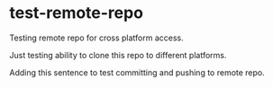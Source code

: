 # test-remote-repo
Testing remote repo for cross platform access.

Just testing ability to clone this repo to different platforms.

Adding this sentence to test committing and pushing to remote repo.
